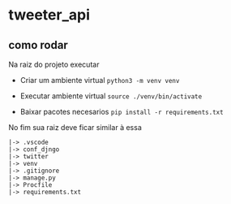 # tweeter_api

## como rodar
Na raiz do projeto executar

- Criar um ambiente virtual
 `python3 -m venv venv` 

- Executar ambiente virtual
`source ./venv/bin/activate`

- Baixar pacotes necesarios 
`pip install -r requirements.txt`

No fim sua raiz deve ficar similar à essa
```
|-> .vscode
|-> conf_djngo
|-> twitter
|-> venv
|-> .gitignore
|-> manage.py
|-> Procfile
|-> requirements.txt
```
